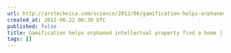 ```yaml
---
url: http://arstechnica.com/science/2012/06/gamification-helps-orphaned-intellectual-property-find-a-home/
created_at: 2012-06-22 06:30 UTC
published: false
title: Gamification helps orphaned intellectual property find a home | Ars Technica
tags: []
---
```



